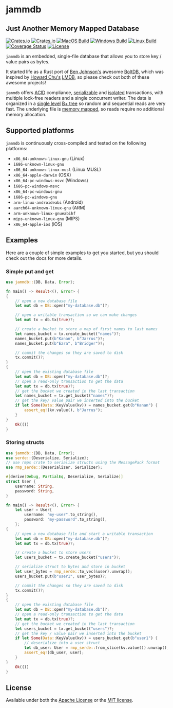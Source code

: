 # jammdb

## Just Another Memory Mapped Database

[![Crates.io](https://img.shields.io/crates/v/jammdb?style=flat-square)](https://crates.io/crates/jammdb)
[![Crates.io](https://img.shields.io/badge/docs-latest-blue.svg?style=flat-square)](https://docs.rs/jammdb)
[![MacOS Build](https://img.shields.io/travis/com/pjtatlow/jammdb?logo=apple&style=flat-square)](https://travis-ci.com/github/pjtatlow/jammdb)
[![Windows Build](https://img.shields.io/appveyor/build/pjtatlow/jammdb?logo=windows)](https://ci.appveyor.com/project/pjtatlow/jammdb)
[![Linux Build](https://img.shields.io/travis/com/pjtatlow/jammdb?logo=linux&style=flat-square)](https://travis-ci.com/github/pjtatlow/jammdb)
[![Coverage Status](https://img.shields.io/codecov/c/gh/pjtatlow/jammdb?style=flat-square)](https://codecov.io/gh/pjtatlow/jammdb)
[![License](https://img.shields.io/crates/l/jammdb?style=flat-square)](https://crates.io/crates/jammdb)


`jammdb` is an embedded, single-file database that allows you to store key / value pairs as bytes.

It started life as a Rust port of [Ben Johnson's](https://twitter.com/benbjohnson) awesome [BoltDB](https://github.com/boltdb/bolt),
which was inspired by [Howard Chu's](https://twitter.com/hyc_symas) [LMDB](http://symas.com/mdb/),
so please check out both of these awesome projects!

`jammdb` offers
[ACID](https://en.wikipedia.org/wiki/ACID) compliance,
[serializable](https://en.wikipedia.org/wiki/Serializability) and
[isolated](https://en.wikipedia.org/wiki/Isolation_(database_systems)) transactions,
with multiple lock-free readers and a single concurrent writer. The data is organized in a
[single level](https://en.wikipedia.org/wiki/Single-level_store) [B+ tree](https://en.wikipedia.org/wiki/B%2B_tree)
so random and sequential reads are very fast. The underlying file is [memory mapped](https://en.wikipedia.org/wiki/Memory-mapped_file),
so reads require no additional memory allocation.

## Supported platforms
`jammdb` is continuously cross-compiled and tested on the following platforms:
  * `x86_64-unknown-linux-gnu` (Linux)
  * `i686-unknown-linux-gnu`
  * `x86_64-unknown-linux-musl` (Linux MUSL)
  * `x86_64-apple-darwin` (OSX)
  * `x86_64-pc-windows-msvc` (Windows)
  * `i686-pc-windows-msvc`
  * `x86_64-pc-windows-gnu`
  * `i686-pc-windows-gnu`
  * `arm-linux-androideabi` (Android)
  * `aarch64-unknown-linux-gnu` (ARM)
  * `arm-unknown-linux-gnueabihf`
  * `mips-unknown-linux-gnu` (MIPS)
  * `x86_64-apple-ios` (iOS)

## Examples

Here are a couple of simple examples to get you started, but you should check out the docs for more details.

### Simple put and get
```rust
use jammdb::{DB, Data, Error};

fn main() -> Result<(), Error> {
{
    // open a new database file
    let mut db = DB::open("my-database.db")?;

    // open a writable transaction so we can make changes
    let mut tx = db.tx(true)?;

    // create a bucket to store a map of first names to last names
    let names_bucket = tx.create_bucket("names")?;
    names_bucket.put(b"Kanan", b"Jarrus")?;
    names_bucket.put(b"Ezra", b"Bridger")?;

    // commit the changes so they are saved to disk
    tx.commit()?;
}
{
    // open the existing database file
    let mut db = DB::open("my-database.db")?;
    // open a read-only transaction to get the data
    let mut tx = db.tx(true)?;
    // get the bucket we created in the last transaction
    let names_bucket = tx.get_bucket("names")?;
    // get the key/ value pair we inserted into the bucket
    if let Some(Data::KeyValue(kv)) = names_bucket.get(b"Kanan") {
        assert_eq!(kv.value(), b"Jarrus");
    }
}
    Ok(())
}
```

### Storing structs
```rust
use jammdb::{DB, Data, Error};
use serde::{Deserialize, Serialize};
// use rmps crate to serialize structs using the MessagePack format
use rmp_serde::{Deserializer, Serializer};

#[derive(Debug, PartialEq, Deserialize, Serialize)]
struct User {
    username: String,
    password: String,
}

fn main() -> Result<(), Error> {
    let user = User{
        username: "my-user".to_string(),
        password: "my-password".to_string(),
    };
{
    // open a new database file and start a writable transaction
    let mut db = DB::open("my-database.db")?;
    let mut tx = db.tx(true)?;

    // create a bucket to store users
    let users_bucket = tx.create_bucket("users")?;

    // serialize struct to bytes and store in bucket
    let user_bytes = rmp_serde::to_vec(&user).unwrap();
    users_bucket.put(b"user1", user_bytes)?;

    // commit the changes so they are saved to disk
    tx.commit()?;
}
{
    // open the existing database file
    let mut db = DB::open("my-database.db")?;
    // open a read-only transaction to get the data
    let mut tx = db.tx(true)?;
    // get the bucket we created in the last transaction
    let users_bucket = tx.get_bucket("users")?;
    // get the key / value pair we inserted into the bucket
    if let Some(Data::KeyValue(kv)) = users_bucket.get(b"user1") {
        // deserialize into a user struct
        let db_user: User = rmp_serde::from_slice(kv.value()).unwrap();
        assert_eq!(db_user, user);
    }
}
    Ok(())
}
```

## License

Available under both the [Apache License](LICENSE-APACHE) or the [MIT license](LICENSE-MIT).
